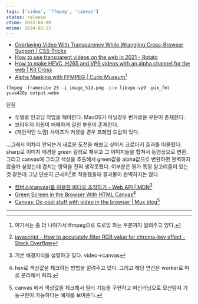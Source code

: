 ```yaml
---
tags: ['video', 'ffmpeg', 'canvas']
status: release
ctime: 2022-04-09
mtime: 2024-03-22
---
```


- [Overlaying Video With Transparency While Wrangling Cross-Browser Support | CSS-Tricks](https://css-tricks.com/overlaying-video-with-transparency-while-wrangling-cross-browser-support/)
- [How to use transparent videos on the web in 2021 - Rotato](https://www.rotato.app/read/transparent-videos-for-the-web)
- [How to make HEVC, H265 and VP9 videos with an alpha channel for the web | Kit Cross](https://kitcross.net/hevc-web-video-alpha-channel/)
- [Alpha Masking with FFMPEG | Curio Museum](https://curiosalon.github.io/blog/ffmpeg-alpha-masking/)[^1]

```
ffmpeg -framerate 25 -i image_%1d.png -c:v libvpx-vp9 -pix_fmt yuva420p output.webm
```

단점

- 두벌로 인코딩 작업을 해야한다. MacOS가 아닐경우 번거로운 부분이 존재한다.
- 브라우저 지원이 애매하게 걸친 부분이 존재한다.
- (개인적인 느낌) 사이즈가 커졌을 경우 프레임 드랍이 있다.

...그래서 어차피 안되는거 새로운 도전을 해보고 싶어서 크로마키 효과를 떠올렸다. sharp로 이미지 배경을 green 컬러로 채우고 그 이미지들을 합쳐서 동영상으로 변환. 그리고 canvas에 그리고 색상을 추출해서 green값을 alpha값으로 변환하면 완벽하지 않을까 싶었는데 겹치는 영역을 전혀 생각못했다. 이부분은 뭔가 특정 알고리즘이 있는 것 같은데 그냥 단순히 근사치[^5]로 적용했을때 결과물이 완벽하지는 않다.

- [캔버스(canvas)를 이용한 비디오 조작하기 - Web API | MDN](https://developer.mozilla.org/ko/docs/Web/API/Canvas_API/Manipulating_video_using_canvas)[^2]
- [Green Screen in the Browser With HTML Canvas](https://www.kapwing.com/blog/green-screen-in-browser/)[^3]
- [Canvas: Do cool stuff with video in the browser | Mux blog](https://mux.com/blog/canvas-adding-filters-and-more-to-video-using-just-a-browser/)[^4]

---

[^1]: 여기서는 좀 더 나아가서 ffmpeg으로 드로잉 하는 부분까지 알려주고 있다.
[^2]: 기본 배경지식을 설명하고 있다. video->canvas
[^3]: hsv로 색상값을 체크하는 방법을 알려주고 있다. 그리고 해당 연산은 worker로 따로 분리해서 처리.
[^4]: canvas 에서 색상값을 체크해서 필터 기능을 구현하고 머신러닝으로 모션탐지 기능구현이 가능하다는 예제를 보여준다.
[^5]: [javascript - How to accurately filter RGB value for chroma-key effect - Stack Overflow](https://stackoverflow.com/questions/38419980/how-to-accurately-filter-rgb-value-for-chroma-key-effect)